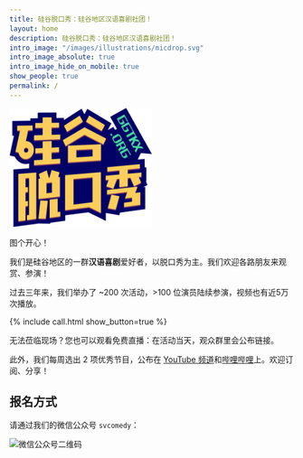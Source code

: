 ```yaml
---
title: 硅谷脱口秀：硅谷地区汉语喜剧社团！
layout: home
description: 硅谷脱口秀：硅谷地区汉语喜剧社团！
intro_image: "/images/illustrations/micdrop.svg"
intro_image_absolute: true
intro_image_hide_on_mobile: true
show_people: true
permalink: /
---
```


<img width="50%" alt="硅谷脱口秀" src="images/logo.svg" />

图个开心！

我们是硅谷地区的一群**汉语喜剧**爱好者，以脱口秀为主。我们欢迎各路朋友来观赏、参演！

过去三年来，我们举办了 ~200 次活动，>100 位演员陆续参演，视频也有近5万次播放。

{% include call.html show_button=true %}

无法莅临现场？您也可以观看免费直播：在活动当天，观众群里会公布链接。

此外，我们每周选出 2 项优秀节目，公布在 [YouTube 频道](https://www.youtube.com/channel/UCqG1oe7CjCghQdZDldNKT0A/featured)和[哔哩哔哩](https://space.bilibili.com/482647119)上。欢迎订阅、分享！

## 报名方式

请通过我们的微信公众号 `svcomedy`：

<img alt="微信公众号二维码" src="https://imgur.com/UAjnF2l.png" height=200 />

